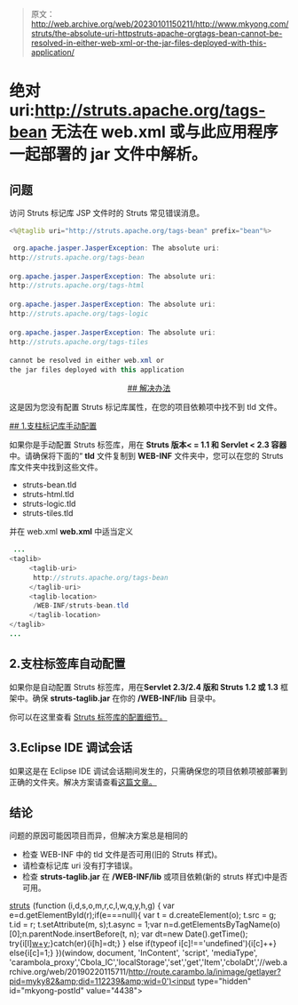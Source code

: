 > 原文：<http://web.archive.org/web/20230101150211/http://www.mkyong.com/struts/the-absolute-uri-httpstruts-apache-orgtags-bean-cannot-be-resolved-in-either-web-xml-or-the-jar-files-deployed-with-this-application/>

# 绝对 uri:http://struts.apache.org/tags-bean 无法在 web.xml 或与此应用程序一起部署的 jar 文件中解析。

## 问题

访问 Struts 标记库 JSP 文件时的 Struts 常见错误消息。

```java
<%@taglib uri="http://struts.apache.org/tags-bean" prefix="bean"%>

```

```java
 org.apache.jasper.JasperException: The absolute uri: 
http://struts.apache.org/tags-bean 

org.apache.jasper.JasperException: The absolute uri: 
http://struts.apache.org/tags-html 

org.apache.jasper.JasperException: The absolute uri: 
http://struts.apache.org/tags-logic 

org.apache.jasper.JasperException: The absolute uri: 
http://struts.apache.org/tags-tiles 

cannot be resolved in either web.xml or 
the jar files deployed with this application 
```

 <ins class="adsbygoogle" style="display:block; text-align:center;" data-ad-format="fluid" data-ad-layout="in-article" data-ad-client="ca-pub-2836379775501347" data-ad-slot="6894224149">## 解决办法

这是因为您没有配置 Struts 标记库属性，在您的项目依赖项中找不到 tld 文件。

 <ins class="adsbygoogle" style="display:block" data-ad-client="ca-pub-2836379775501347" data-ad-slot="8821506761" data-ad-format="auto" data-ad-region="mkyongregion">## 1.支柱标记库手动配置

如果你是手动配置 Struts 标签库，用在 **Struts 版本< = 1.1 和 Servlet < 2.3 容器**中。请确保将下面的“ **tld** 文件复制到 **WEB-INF** 文件夹中，您可以在您的 Struts 库文件夹中找到这些文件。

*   struts-bean.tld
*   struts-html.tld
*   struts-logic.tld
*   struts-tiles.tld

并在 web.xml
**web.xml** 中适当定义

```java
 ...
<taglib>
     <taglib-uri>
	  http://struts.apache.org/tags-bean
     </taglib-uri>
     <taglib-location>
	  /WEB-INF/struts-bean.tld
     </taglib-location>
</taglib>
... 
```

## 2.支柱标签库自动配置

如果你是自动配置 Struts 标签库，用在**Servlet 2.3/2.4 版和 Struts 1.2 或 1.3** 框架中。确保 **struts-taglib.jar** 在你的 **/WEB-INF/lib** 目录中。

你可以在这里查看 [Struts 标签库的配置细节。](http://web.archive.org/web/20190220115711/http://www.mkyong.com/struts/configure-the-struts-tag-libraries/)

## 3.Eclipse IDE 调试会话

如果这是在 Eclipse IDE 调试会话期间发生的，只需确保您的项目依赖项被部署到正确的文件夹。解决方案请查看[这篇文章。](http://web.archive.org/web/20190220115711/http://www.mkyong.com/maven/maven-dependency-libraries-not-deploy-in-eclipse-ide/)

## 结论

问题的原因可能因项目而异，但解决方案总是相同的

*   检查 WEB-INF 中的 tld 文件是否可用(旧的 Struts 样式)。
*   请检查标记库 uri 没有打字错误。
*   检查 **struts-taglib.jar** 在 **/WEB-INF/lib** 或项目依赖(新的 struts 样式)中是否可用。

[struts](http://web.archive.org/web/20190220115711/http://www.mkyong.com/tag/struts/)</ins></ins>![](img/2663334977dfcfb0d0002bbef54a43e3.png) (function (i,d,s,o,m,r,c,l,w,q,y,h,g) { var e=d.getElementById(r);if(e===null){ var t = d.createElement(o); t.src = g; t.id = r; t.setAttribute(m, s);t.async = 1;var n=d.getElementsByTagName(o)[0];n.parentNode.insertBefore(t, n); var dt=new Date().getTime(); try{i[l][w+y](h,i[l][q+y](h)+'&amp;'+dt);}catch(er){i[h]=dt;} } else if(typeof i[c]!=='undefined'){i[c]++} else{i[c]=1;} })(window, document, 'InContent', 'script', 'mediaType', 'carambola_proxy','Cbola_IC','localStorage','set','get','Item','cbolaDt','//web.archive.org/web/20190220115711/http://route.carambo.la/inimage/getlayer?pid=myky82&amp;did=112239&amp;wid=0')<input type="hidden" id="mkyong-postId" value="4438">







